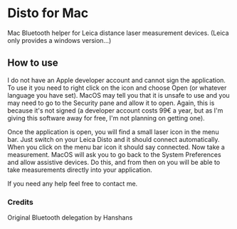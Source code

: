 # Disto for Mac
Mac Bluetooth helper for Leica distance laser measurement devices. (Leica only provides a windows version…)

## How to use

I do not have an Apple developer account and cannot sign the application. To use it you need to right click on the icon and choose Open (or whatever language you have set). MacOS may tell you that it is unsafe to use and you may need to go to the Security pane and allow it to open. Again, this is because it's not signed (a developer account costs 99€ a year, but as I'm giving this software away for free, I'm not planning on getting one).

Once the application is open, you will find a small laser icon in the menu bar. Just switch on your Leica Disto and it should connect automatically. When you click on the menu bar icon it should say connected. Now take a measurement. MacOS will ask you to go back to the System Preferences and allow assistive devices. Do this, and from then on you will be able to take measurements directly into your application.

If you need any help feel free to contact me.

### Credits
Original Bluetooth delegation by Hanshans
